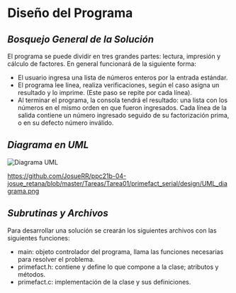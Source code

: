 # Diseño del Programa
## _Bosquejo General de la Solución_

El programa se puede dividir en tres grandes partes: lectura, impresión y cálculo de factores. En general funcionará de la siguiente forma:

- El usuario ingresa una lista de números enteros por la entrada estándar.
- El programa lee línea, realiza verificaciones, según el caso asigna un resultado y lo imprime. (Este paso se repite por cada línea).
- Al terminar el programa, la consola tendrá el resultado: una lista con los números en el mismo orden en que fueron ingresados. Cada línea de la salida contiene un número ingresado seguido de su factorización prima, o en su defecto número inválido. 

## _Diagrama en UML_

![Diagrama UML](https://lucid.app/publicSegments/view/5dadf237-9bcb-4e87-9278-22a838872e5d/image.png)

https://github.com/JosueRR/ppc21b-04-josue_retana/blob/master/Tareas/Tarea01/primefact_serial/design/UML_diagrama.png

## _Subrutinas y Archivos_

Para desarrollar una solución se crearán los siguientes archivos con las siguientes funciones:
- main: objeto controlador del programa, llama las funciones necesarias para resolver el problema.
- primefact.h: contiene y define lo que compone a la clase; atributos y métodos.
- primefact.c: implementación de la clase y sus definiciones.
